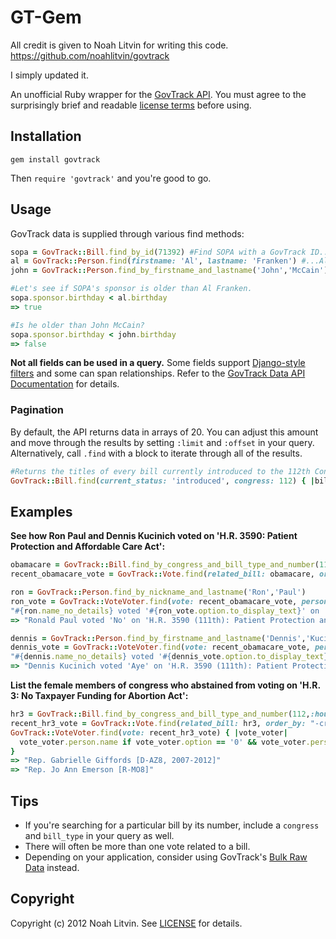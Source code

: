 # GT-Gem
All credit is given to Noah Litvin for writing this code. 
https://github.com/noahlitvin/govtrack

I simply updated it.

An unofficial Ruby wrapper for the [GovTrack API](http://www.govtrack.us/developers/api). You must agree to the surprisingly brief and readable [license terms](http://www.govtrack.us/developers/license) before using.

## Installation

    gem install govtrack

Then ```require 'govtrack'``` and you're good to go.

## Usage

GovTrack data is supplied through various find methods:

```ruby
sopa = GovTrack::Bill.find_by_id(71392) #Find SOPA with a GovTrack ID...
al = GovTrack::Person.find(firstname: 'Al', lastname: 'Franken') #...Al Franken with a hash of parameters...
john = GovTrack::Person.find_by_firstname_and_lastname('John','McCain') #...or John McCain with an ActiveRecord-style dynamic finder!

#Let's see if SOPA's sponsor is older than Al Franken.
sopa.sponsor.birthday < al.birthday
=> true

#Is he older than John McCain?
sopa.sponsor.birthday < john.birthday
=> false
```

**Not all fields can be used in a query.** Some fields support [Django-style filters](https://docs.djangoproject.com/en/dev/ref/models/querysets/#field-lookups) and some can span relationships. Refer to the [GovTrack Data API Documentation](http://www.govtrack.us/developers/api) for details. 

### Pagination
By default, the API returns data in arrays of 20. You can adjust this amount and move through the results by setting ```:limit``` and ```:offset``` in your query. Alternatively, call ```.find``` with a block to iterate through all of the results.

```ruby
#Returns the titles of every bill currently introduced to the 112th Congress.
GovTrack::Bill.find(current_status: 'introduced', congress: 112) { |bill| bill.title }
```

## Examples

**See how Ron Paul and Dennis Kucinich voted on 'H.R. 3590: Patient Protection and Affordable Care Act':**

```ruby
obamacare = GovTrack::Bill.find_by_congress_and_bill_type_and_number(111,:house_bill,3590)
recent_obamacare_vote = GovTrack::Vote.find(related_bill: obamacare, order_by: "-created").first

ron = GovTrack::Person.find_by_nickname_and_lastname('Ron','Paul')
ron_vote = GovTrack::VoteVoter.find(vote: recent_obamacare_vote, person: ron)
"#{ron.name_no_details} voted '#{ron_vote.option.to_display_text}' on '#{obamacare.title}'."
=> "Ronald Paul voted 'No' on 'H.R. 3590 (111th): Patient Protection and Afforble Care Act'."

dennis = GovTrack::Person.find_by_firstname_and_lastname('Dennis','Kucinich')
dennis_vote = GovTrack::VoteVoter.find(vote: recent_obamacare_vote, person: dennis)
"#{dennis.name_no_details} voted '#{dennis_vote.option.to_display_text}' on '#{obamacare.title}'."
=> "Dennis Kucinich voted 'Aye' on 'H.R. 3590 (111th): Patient Protection and Affordble Care Act'."
```

**List the female members of congress who abstained from voting on 'H.R. 3: No Taxpayer Funding for Abortion Act':**

```ruby
hr3 = GovTrack::Bill.find_by_congress_and_bill_type_and_number(112,:house_bill,3)
recent_hr3_vote = GovTrack::Vote.find(related_bill: hr3, order_by: "-created").first
GovTrack::VoteVoter.find(vote: recent_hr3_vote) { |vote_voter|
  vote_voter.person.name if vote_voter.option == '0' && vote_voter.person.gender == 'female'
}
=> "Rep. Gabrielle Giffords [D-AZ8, 2007-2012]"
=> "Rep. Jo Ann Emerson [R-MO8]"
```

## Tips

* If you're searching for a particular bill by its number, include a ```congress``` and ```bill_type``` in your query as well.
* There will often be more than one vote related to a bill.
* Depending on your application, consider using GovTrack's [Bulk Raw Data](http://www.govtrack.us/developers/data) instead.

## Copyright

Copyright (c) 2012 Noah Litvin. See [LICENSE](https://github.com/noahlitvin/govtrack/blob/master/LICENSE.md) for details.